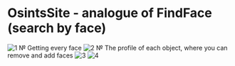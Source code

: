 # OsintsSite - analogue of FindFace (search by face)
![1](https://user-images.githubusercontent.com/104010576/167916484-af6a4c12-0cc3-40d7-9dd5-6e639a612895.PNG)
№ Getting every face
![2](https://user-images.githubusercontent.com/104010576/167916500-50e116f2-878b-44a3-8427-36c8f5e636ae.PNG)
№ The profile of each object, where you can remove and add faces
![3](https://user-images.githubusercontent.com/104010576/167917033-baeddd01-22aa-4af0-a34a-6f733863e5d4.PNG)
![4](https://user-images.githubusercontent.com/104010576/167917313-56e85d3e-07f3-4121-b9f0-ebbfb63be96b.PNG)

